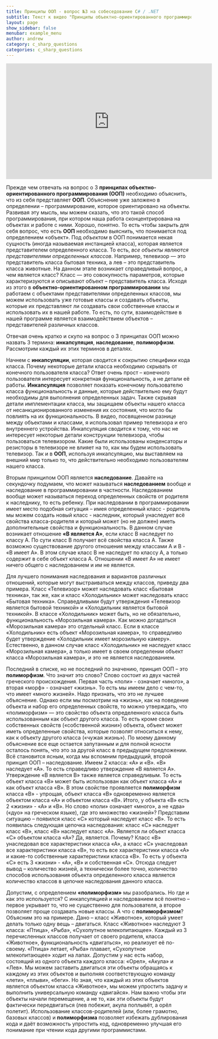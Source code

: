 ```yaml
---
title: Принципы ООП - вопрос №3 на собеседование C# / .NET
subtitle: Текст к видео "Принципы объектно-ориентированного программирования" на канале YouTube
layout: page
show_sidebar: false
menubar: example_menu
author: andrew
category: c_sharp_questions
categories: c_sharp_questions
---
```


<center>
<iframe width="560" height="315" src="https://www.youtube.com/embed/EcLdg15t9pI" 
frameborder="0" allow="accelerometer; autoplay; 
encrypted-media; gyroscope; picture-in-picture" allowfullscreen></iframe>
</center>

Прежде чем отвечать на вопрос о 3 **принципах объектно-ориентированного программирования (ООП)** необходимо объяснить, что из себя представляет **ООП**. 
Объяснение уже заложено в определении – программирование, которое ориентировано на объекты. Развивая эту мысль, мы можем сказать, что это такой способ программирования, 
при котором наша работа сконцентрирована на объектах и работе с ними. Хорошо, понятно. То есть чтобы закрыть для себя вопрос, что есть **ООП** необходимо выяснить, 
что понимается под определением «объект». Под *объектом* в ООП понимается некая сущность (иногда называемая инстанцией класса), которая является представителем 
определенного класса. То есть, *все объекты являются представителями определенных классов*. Например, телевизор — это представитель класса бытовая техника, 
а лев – это представитель класса животные. На данном этапе возникает справедливый вопрос, а чем является класс? Класс — это совокупность параметров, 
которые характеризуются и описывают объект – представитель класса. Исходя из этого в **объектно-ориентированном программировании** мы работаем с объектами 
представителями определенных классов, мы можем использовать уже готовые классы и создавать объекты, которые их представляют ли создавать свои собственные 
классы и использовать их в нашей работе. То есть, по сути, взаимодействие в нашей программе является взаимодействием объектов – представителей различных классов.

Отвечая очень кратко и скупо на вопрос о 3 принципах ООП можно назвать 3 термина: **инкапсуляция**, **наследование**, **полиморфизм**. Рассмотрим каждый их этих терминов в деталях.

Начнем с **инкапсуляции**, которая сводится к сокрытию специфики кода класса. Почему некоторые детали класса необходимо скрывать от конечного пользователя класса? 
Ответ очень прост – конечного пользователя интересует конкретная функциональность, а не детали её работы. **Инкапсуляция** позволяет показать 
конечному пользователю класса функциональность и данные, которые действительно ему будут необходимы для выполнения определенных задач. Также скрывая детали имплементации
 класса, мы защищаем объекты нашего класса от несанкционированного изменения их состояния, что могло бы повлиять на их функциональность. В видео, посвященном разнице между 
 объектами и классами, я использовал пример телевизора и его внутреннего устройства. Инкапсуляция сводится к тому, что нас не интересует некоторые детали конструкции телевизора, 
 чтобы пользоваться телевизором. Какие были использованы конденсаторы и резисторы в телевизоре не влияет на то, как мы будем использовать телевизор. Так и в **ООП**, используя 
 инкапсуляцию, мы выставляем на внешний мир только то, что действительно необходимо пользователям нашего класса.
 
Вторым принципом ООП является **наследование**. Давайте на секундочку подумаем, что может называться **наследованием** вообще и наследование в программировании в частности. 
Наследованием вообще может называться переход определенных свойств от родителя к наследнику, то есть ребенку. При наследовании в программировании имеет место подобная 
ситуация – имея определенный класс - родитель мы можем создать новый класс - наследник, который унаследует всё свойства класса-родителя и который может (но не должен) иметь 
дополнительные свойства и функциональность. В данном случае возникает отношение **«B является А»**, если класс В наследует по классу А. По сути класс В получает всё свойства 
класса А. Также возможно существование другого отношения между классами А и В - «В имеет А». В этом случае класс В не наследует по классу А, а только содержит в себе 
объект класса А. Отношении «В имеет А» не имеет ничего общего с наследованием и им не является.

 Для лучшего понимания наследования и вариантов различных отношений, которые могут выстраиваться между классов, приведу два примера. Класс «Телевизор» может наследовать 
 класс «Бытовая техника», так же, как и класс «Холодильник» может наследовать класс «Бытовая техника». Справедливыми будут утверждения «Телевизор является бытовой техникой» 
 и «Холодильник является бытовой техникой». В классе «Холодильник» может быть, но не обязательно, функциональность «Морозильная камера». Как можно догадаться «Морозильная 
 камера» это отдельный класс. Если в классе «Холодильник» есть объект «Морозильная камера», то справедливо будет утверждение «Холодильник имеет морозильную камеру». 
 Естественно, в данном случае класс «Холодильник» не наследует класс «Морозильная камера», а только имеет в своем определении объект класса «Морозильная камера», и это не 
 является наследованием.
 
Последний в списке, но не последний по значению, принцип ООП – это **полиморфизм**. Что значит это слово? Слово состоит из двух частей греческого происхождения. 
Первая часть «поли» - означает «много», а вторая «морф» - означает «жизнь». То есть мы имеем дело с чем-то, что имеет «много жизней». Надо признать, что это не лучшее объяснение. 
Однако если мы посмотрим на «жизнь», как на поведение объекта и набор его определенных свойств, то можно утверждать, что «полиморфизм» — это свойство объекта определенного класса 
быть использованным как объект другого класса. То есть кроме своих собственных свойств («собственной жизни») объекта, объект может иметь определенные свойства, которые позволят 
относиться к нему, как к объекту другого класса («чужая жизнь»). По моему данному объяснение все еще остается запутанным и для полной ясности осталось понять, что это за другой 
класс в предыдущем предложении. Всё становится ясным, когда мы вспомним предыдущий, второй принцип ООП – наследование. Имеем 2 класса: «А» и «В». «В» наследует «А». То есть 
справедливо утверждение «В является А». Утверждение «В является В» также является справедливым. То есть объект класса «В» может быть использован как объект класса «А» и как 
объект класса «В». В этом свойстве проявляется **полиморфизм** класса «В» - упрощая, объект класса «В» одновременно является объектом класса «А» и объектом класса «В». Итого, у 
объекта «В» есть 2 «жизни» - «А» и «В». Но слово «поли» означает «много», а не «два» («дуо» на греческом языке), где это множество «жизней»? 
Представим ситуацию – появился класс «С» который наследует класс «В». То есть появилась следующая цепочка наследования: класс «С» наследует класс «В», класс «В» наследует класс 
«А». Является ли объект класса «С» объектом класса «А»? Да, является. Почему? Класс «В» унаследовал все характеристики класса «А», а класс «С» унаследовал все характеристики 
класса «В», то есть все характеристики класса «А» и какие-то собственные характеристики класса «В». То есть у объекта «С» есть 3 «жизни» - «А», «В» и собственная «С». Отсюда 
следует вывод – количество жизней, а технически более точно, количество способов использования объекта определенного класса является количество классов в цепочке наследования 
данного класса.

Допустим, с определением **«полиморфизм»** мы разобрались. Но где и как это используется? С инкапсуляцией и наследованием всё понятно – первое укрывает то, что не существенно для 
пользователя, а второе позволяет проще создавать новые классы. А что с **полиморфизмом**? Объясним это на примере. Дано – класс «Животное», который умеет делать только одну вещь – 
двигаться. Класс «Животное» наследуют 3 класса: «Птица», «Рыба», «Сухопутное млекопитающее». Каждый из 3 перечисленных классов получает от своего родителя, класса «Животное», 
функциональность «двигаться», но реализует её по-своему. «Птица» летает, «Рыба» плавает, «Сухопутное млекопитающее» ходит на лапах. Допустим у нас есть набор, состоящий из 
одного объекта каждого класса: «Орел», «Акула» и «Лев». Мы можем заставить двигаться эти объекты обращаясь к каждому из этих объектов и выполняя соответствующую команду «лети», 
«плыви», «беги». Но зная, что каждый из этих объектов является объектом класса «Животное», мы можем упростить задачу и выполнить универсальную команду «двигайся». Нам важно 
чтобы эти объекты начали перемещение, а не то, как эти объекты будут фактически передвигаться (лев побежит, акула поплывёт, а орёл полетит). Использование классов-родителей 
(или, более грамотно, базовых классов) и **полиморфизма** позволяет избежать дублирования кода и даёт возможность упростить код, одновременно улучшая его понимание при чтении кода 
другими программистами.

